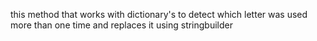 this method that works with dictionary's to detect which letter was used more than one time and replaces it using stringbuilder
